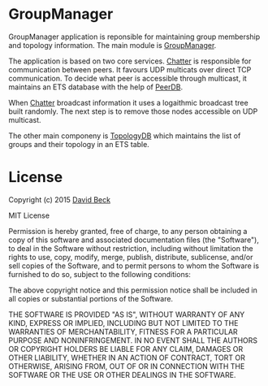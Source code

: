 GroupManager
============

GroupManager application is reponsible for maintaining group membership and
topology information. The main module is [GroupManager](lib/GroupManager.ex).

The application is based on two core services. [Chatter](lib/group_manager/chatter.ex) is responsible for communication between peers. It favours UDP multicats over direct TCP communication. To decide what peer is accessible through multicast, it maintains an ETS database with the help of [PeerDB](lib/group_manager/chatter/peer_db.ex).

When [Chatter](lib/group_manager/chatter.ex) broadcast information it uses a
logaithmic broadcast tree built randomly. The next step is to remove those
nodes accessible on UDP multicast.

The other main componeny is [TopologyDB](lib/group_manager/topology_db.ex) which maintains the list of groups and their topology in an ETS table.

License
=======

Copyright (c) 2015 [David Beck](http://dbeck.github.io)

MIT License

Permission is hereby granted, free of charge, to any person obtaining
a copy of this software and associated documentation files (the
"Software"), to deal in the Software without restriction, including
without limitation the rights to use, copy, modify, merge, publish,
distribute, sublicense, and/or sell copies of the Software, and to
permit persons to whom the Software is furnished to do so, subject to
the following conditions:

The above copyright notice and this permission notice shall be
included in all copies or substantial portions of the Software.

THE SOFTWARE IS PROVIDED "AS IS", WITHOUT WARRANTY OF ANY KIND,
EXPRESS OR IMPLIED, INCLUDING BUT NOT LIMITED TO THE WARRANTIES OF
MERCHANTABILITY, FITNESS FOR A PARTICULAR PURPOSE AND
NONINFRINGEMENT. IN NO EVENT SHALL THE AUTHORS OR COPYRIGHT HOLDERS BE
LIABLE FOR ANY CLAIM, DAMAGES OR OTHER LIABILITY, WHETHER IN AN ACTION
OF CONTRACT, TORT OR OTHERWISE, ARISING FROM, OUT OF OR IN CONNECTION
WITH THE SOFTWARE OR THE USE OR OTHER DEALINGS IN THE SOFTWARE.
